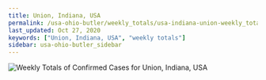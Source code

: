 ```yaml
---
title: Union, Indiana, USA
permalink: /usa-ohio-butler/weekly_totals/usa-indiana-union-weekly_totals.html
last_updated: Oct 27, 2020
keywords: ["Union, Indiana, USA", "weekly totals"]
sidebar: usa-ohio-butler_sidebar
---
```


![Weekly Totals of Confirmed Cases for Union, Indiana, USA](/covid_tracker/images/graphs/usa-indiana-union-weekly_totals_graph.png)

